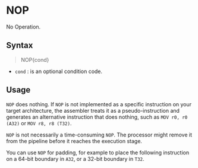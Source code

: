 # NOP

No Operation.

## Syntax

> NOP{cond}

* `cond` : is an optional condition code.

## Usage

`NOP` does nothing. If `NOP` is not implemented as a specific instruction on your target architecture, the assembler treats it as a pseudo-instruction and generates an alternative instruction that does nothing, such as `MOV r0, r0 (A32)` or `MOV r8, r8 (T32)`.

`NOP` is not necessarily a time-consuming `NOP`. The processor might remove it from the pipeline before it reaches the execution stage.

You can use `NOP` for padding, for example to place the following instruction on a 64-bit boundary in `A32`, or a 32-bit boundary in `T32`.
